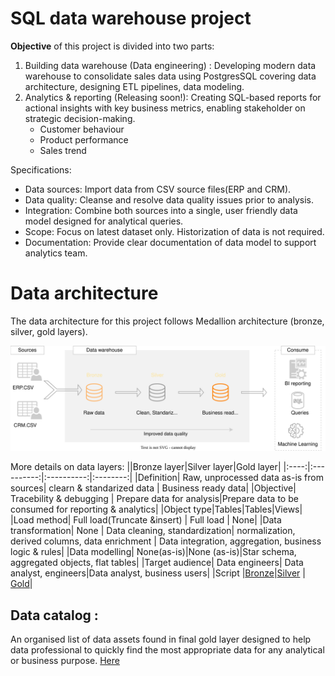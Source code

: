 # SQL data warehouse project


<b>Objective</b> of this project is divided into two parts:

1. Building data warehouse (Data engineering) : Developing modern data warehouse to consolidate sales data using PostgresSQL covering data architecture, designing ETL pipelines, data modeling.
2. Analytics & reporting (Releasing soon!): Creating SQL-based reports for actional insights with key business metrics, enabling stakeholder on strategic decision-making.
   - Customer behaviour
   - Product performance
   - Sales trend

Specifications:
+ Data sources: Import data from CSV source files(ERP and CRM).
+ Data quality: Cleanse and resolve data quality issues prior to analysis.
+ Integration: Combine both sources into a single, user friendly data model designed for analytical queries.
+ Scope: Focus on latest dataset only. Historization of data is not required.
+ Documentation: Provide clear documentation of data model to support analytics team.


# Data architecture
The data architecture for this project follows Medallion architecture (bronze, silver, gold layers).

![GitHub Logo](https://github.com/sumedhadewan/sql_datawarehouse_project/blob/main/docs/images/Data%20architecture.svg)

More details on data layers:
||Bronze layer|Silver layer|Gold layer|
|:----:|:----------:|:----------:|:--------:|
|Definition| Raw, unprocessed data as-is from sources| clearn & standarized data | Business ready data|
|Objective| Tracebility & debugging | Prepare data for analysis|Prepare data to be consumed for reporting & analytics|
|Object type|Tables|Tables|Views|
|Load method| Full load(Truncate &insert) | Full load | None|
|Data transformation| None | Data cleaning, standardization| normalization, derived columns, data enrichment | Data integration, aggregation, business logic & rules|
|Data modelling| None(as-is)|None (as-is)|Star schema, aggregated objects, flat tables|
|Target audience| Data engineers| Data analyst, engineers|Data analyst, business users|
|Script |[Bronze](https://github.com/sumedhadewan/sql_datawarehouse_project/blob/main/bronze_layer.md)|[Silver](https://github.com/sumedhadewan/sql_datawarehouse_project/blob/main/silver_layer.md) | [Gold](https://github.com/sumedhadewan/sql_datawarehouse_project/blob/main/gold_layer.md)|

## Data catalog : 
An organised list of data assets found in final gold layer designed to help data professional to quickly find the most appropriate data for any analytical or business purpose. 
[Here](https://github.com/sumedhadewan/sql_datawarehouse_project/blob/main/docs/data_catalog.md)


